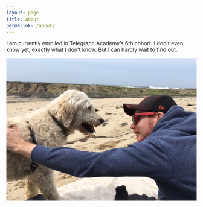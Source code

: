```yaml
---
layout: page
title: About
permalink: /about/
---
```


  I am currently enrolled in Telegraph Academy’s 6th cohort.  I don't even know yet, exactly what I don't know.  But I can hardly wait to find out.  

<!-- ![alt text](https://github.com/adam-p/markdown-here/raw/master/src/common/images/icon48.png "Logo Title Text 1")     EXAMPLE -->
  
![](/_includes/JoelAndPenny.JPG) 


<!-- http://tivrama.github.io/_includes/JoelAndPenny.JPG "Joel and Penny")
![Alt text](/path/to/img.jpg) -->




<!-- About Jekyll and GitHub...
This is the base Jekyll theme. You can find out more info about customizing your Jekyll theme, as well as basic Jekyll usage documentation at [jekyllrb.com](http://jekyllrb.com/)

You can find the source code for the Jekyll new theme at:
{% include icon-github.html username="jglovier" %} /
[jekyll-new](https://github.com/jglovier/jekyll-new)

You can find the source code for Jekyll at
{% include icon-github.html username="jekyll" %} /
[jekyll](https://github.com/jekyll/jekyll) -->
